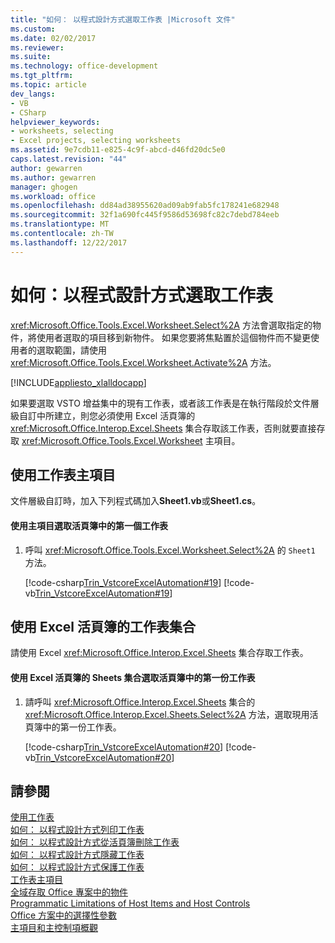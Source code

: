 ```yaml
---
title: "如何： 以程式設計方式選取工作表 |Microsoft 文件"
ms.custom: 
ms.date: 02/02/2017
ms.reviewer: 
ms.suite: 
ms.technology: office-development
ms.tgt_pltfrm: 
ms.topic: article
dev_langs:
- VB
- CSharp
helpviewer_keywords:
- worksheets, selecting
- Excel projects, selecting worksheets
ms.assetid: 9e7cdb11-e825-4c9f-abcd-d46fd20dc5e0
caps.latest.revision: "44"
author: gewarren
ms.author: gewarren
manager: ghogen
ms.workload: office
ms.openlocfilehash: dd84ad38955620ad09ab9fab5fc178241e682948
ms.sourcegitcommit: 32f1a690fc445f9586d53698fc82c7debd784eeb
ms.translationtype: MT
ms.contentlocale: zh-TW
ms.lasthandoff: 12/22/2017
---
```

# <a name="how-to-programmatically-select-worksheets"></a>如何：以程式設計方式選取工作表
  <xref:Microsoft.Office.Tools.Excel.Worksheet.Select%2A> 方法會選取指定的物件，將使用者選取的項目移到新物件。 如果您要將焦點置於這個物件而不變更使用者的選取範圍，請使用 <xref:Microsoft.Office.Tools.Excel.Worksheet.Activate%2A> 方法。  
  
 [!INCLUDE[appliesto_xlalldocapp](../vsto/includes/appliesto-xlalldocapp-md.md)]  
  
 如果要選取 VSTO 增益集中的現有工作表，或者該工作表是在執行階段於文件層級自訂中所建立，則您必須使用 Excel 活頁簿的 <xref:Microsoft.Office.Interop.Excel.Sheets> 集合存取該工作表，否則就要直接存取 <xref:Microsoft.Office.Tools.Excel.Worksheet> 主項目。  
  
## <a name="using-the-worksheet-host-item"></a>使用工作表主項目  
 文件層級自訂時，加入下列程式碼加入**Sheet1.vb**或**Sheet1.cs**。  
  
#### <a name="to-select-the-first-worksheet-in-a-workbook-using-a-host-item"></a>使用主項目選取活頁簿中的第一個工作表  
  
1.  呼叫 <xref:Microsoft.Office.Tools.Excel.Worksheet.Select%2A> 的 `Sheet1` 方法。  
  
     [!code-csharp[Trin_VstcoreExcelAutomation#19](../vsto/codesnippet/CSharp/Trin_VstcoreExcelAutomationCS/Sheet1.cs#19)]
     [!code-vb[Trin_VstcoreExcelAutomation#19](../vsto/codesnippet/VisualBasic/Trin_VstcoreExcelAutomation/Sheet1.vb#19)]  
  
## <a name="using-the-sheets-collection-of-the-excel-workbook"></a>使用 Excel 活頁簿的工作表集合  
 請使用 Excel <xref:Microsoft.Office.Interop.Excel.Sheets> 集合存取工作表。  
  
#### <a name="to-select-the-first-worksheet-in-a-workbook-using-the-sheets-collection-of-the-excel-workbook"></a>使用 Excel 活頁簿的 Sheets 集合選取活頁簿中的第一份工作表  
  
1.  請呼叫 <xref:Microsoft.Office.Interop.Excel.Sheets> 集合的 <xref:Microsoft.Office.Interop.Excel.Sheets.Select%2A> 方法，選取現用活頁簿中的第一份工作表。  
  
     [!code-csharp[Trin_VstcoreExcelAutomation#20](../vsto/codesnippet/CSharp/Trin_VstcoreExcelAutomationCS/Sheet1.cs#20)]
     [!code-vb[Trin_VstcoreExcelAutomation#20](../vsto/codesnippet/VisualBasic/Trin_VstcoreExcelAutomation/Sheet1.vb#20)]  
  
## <a name="see-also"></a>請參閱  
 [使用工作表](../vsto/working-with-worksheets.md)   
 [如何： 以程式設計方式列印工作表](../vsto/how-to-programmatically-print-worksheets.md)   
 [如何： 以程式設計方式從活頁簿刪除工作表](../vsto/how-to-programmatically-delete-worksheets-from-workbooks.md)   
 [如何： 以程式設計方式隱藏工作表](../vsto/how-to-programmatically-hide-worksheets.md)   
 [如何： 以程式設計方式保護工作表](../vsto/how-to-programmatically-protect-worksheets.md)   
 [工作表主項目](../vsto/worksheet-host-item.md)   
 [全域存取 Office 專案中的物件](../vsto/global-access-to-objects-in-office-projects.md)   
 [Programmatic Limitations of Host Items and Host Controls](../vsto/programmatic-limitations-of-host-items-and-host-controls.md)   
 [Office 方案中的選擇性參數](../vsto/optional-parameters-in-office-solutions.md)   
 [主項目和主控制項概觀](../vsto/host-items-and-host-controls-overview.md)  
  
  